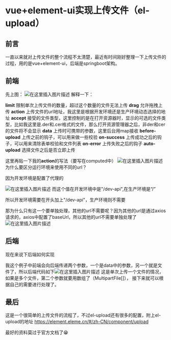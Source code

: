 # vue+element-ui实现上传文件（el-upload）

## 前言
一直以来就对上传文件的整个流程不太清楚，最近有时间刚好整理一下上传文件的过程，用的是vue+element-ui，后端是springboot架构。
## 前端
先上图：
![在这里插入图片描述](https://img-blog.csdnimg.cn/20201111170713738.png?x-oss-process=image/watermark,type_ZmFuZ3poZW5naGVpdGk,shadow_10,text_aHR0cHM6Ly9ibG9nLmNzZG4ubmV0L3FxXzM4NDA5MjY0,size_16,color_FFFFFF,t_70#pic_center)
解释一下：

**limit**  限制单次上传文件的数量，超过这个数量的文件无法上传
**drag**  允许拖拽上传
**action**  上传文件的url地址，我这里是根据开发环境还是生产环境动态选择的地址
**accept**  接受的文件类型，这里控制的是在打开资源器时，显示的可选的文件类型，比如我这里是.der和.cer格式的文件，那么打开资源管理器之后，非der和cer的文件将不会显示
**data**  上传时可携带的参数，这里后台用map接收
**before-upload**  上传之前的钩子，可以用来做一些校验
**on-success**  上传成功之后的钩子，可以用来清除表单校验和文件列表
**on-error**  上传失败之后的钩子
**auto-upload**  选择文件之后是否立即上传

这里再贴一下我的**action**的写法（要写在computed中）
![在这里插入图片描述](https://img-blog.csdnimg.cn/20201111172642483.png#pic_center)
为什么要区分运行环境来使用不同的url？

因为开发环境是配置了代理的

![在这里插入图片描述](https://img-blog.csdnimg.cn/20201111172922168.png?x-oss-process=image/watermark,type_ZmFuZ3poZW5naGVpdGk,shadow_10,text_aHR0cHM6Ly9ibG9nLmNzZG4ubmV0L3FxXzM4NDA5MjY0,size_16,color_FFFFFF,t_70#pic_center)
而这个值在开发环境中是"/dev-api",在生产环境是“/”

所以开发环境需要在开头加上"/dev-api"，生产环境则不需要

那为什么只有这一个要单独处理，其他的url不需要呢？因为其他的url是通过axios请求的，axios中配置了baseUrl，所以其他的url不需要单独处理了
![在这里插入图片描述](https://img-blog.csdnimg.cn/20201111173431560.png#pic_center)
## 后端
现在来说下后端如何实现

我这个例子中前端会向后端传递两个参数，一个是data中的参数，另一个就是文件了，所以后端代码如下![在这里插入图片描述](https://img-blog.csdnimg.cn/20201111174009382.png#pic_center)
这是单次上传一个文件的情况，如果是多个文件，第二个参数就要用数组了（MultipartFile[]），
接下来就可以根据自己的需要进行处理了。
## 最后
这是一个很简单的上传文件的流程了，不过el-upload还有很多的配置，附上el-upload的地址
https://element.eleme.cn/#/zh-CN/component/upload

最好的资料莫过于官方文档了😁